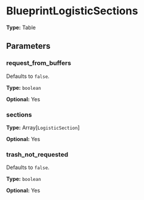 # BlueprintLogisticSections

**Type:** Table

## Parameters

### request_from_buffers

Defaults to `false`.

**Type:** `boolean`

**Optional:** Yes

### sections

**Type:** Array[`LogisticSection`]

**Optional:** Yes

### trash_not_requested

Defaults to `false`.

**Type:** `boolean`

**Optional:** Yes


